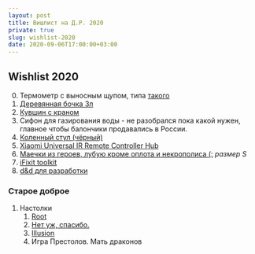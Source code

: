 ```yaml
---
layout: post
title: Вишлист на Д.Р. 2020
private: true
slug: wishlist-2020
date: 2020-09-06T17:00:00+03:00
---
```


## Wishlist 2020

0. Термометр с выносным щупом, типа [такого](https://gsmin.ru/catalog/dom_i_ofis/tovary_dlya_kukhni/kukhonnyy_termometr_so_shchupom_tekhmetr_t_01820_chernyy/)
1. [Деревянная бочка 3л](https://msk.mirbeer.ru/catalog/samogonovarenie/bondarnie_izdeliya/bochka_iz_skalnogo_duba_beervingem_3_l/)
2. [Кувшин с краном](https://www.ikea.com/ru/ru/p/kalasfint-kuvshin-s-kranom-prozrachnoe-steklo-10446307/)
3. Сифон для газирования воды - не разобрался пока какой нужен, главное чтобы балончики продавались в России.
4. [Коленный стул (чёрный)](https://www.medspros.ru/shop/takasima_olimp_sk_1_2.html)
5. [Xiaomi Universal IR Remote Controller Hub](https://foxpox.ru/shop/UID_1614.html)
6. [Маечки из героев, лубую кроме оплота и некрополиса (:](https://www.deadbrush.ru/catalog/games/homm3/) _размер S_
7. [iFixit toolkit](https://www.ifixit.com/Store/Tools/Pro-Tech-Toolkit/IF145-307?o=4)
8. [d&d для разработки](https://pretendstore.co/products/pocket-developer)

### Старое доброе

1. Настолки
    1. [Root](https://boardgamegeek.com/boardgame/237182/root)
    2. [Нет уж, спасибо.](https://tesera.ru/game/no-thanks/)
    3. [Illusion](https://boardgamegeek.com/boardgame/244995/illusion)
    4. Игра Престолов. Мать драконов
